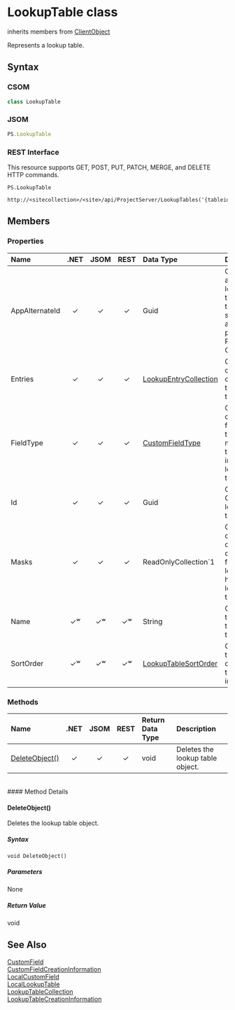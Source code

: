 [comment]: # (Name:LookupTable)
[comment]: # (Type:class)
[comment]: # (Status:Verified)

# <a name="name"></a>LookupTable class

inherits members from [ClientObject](https://msdn.microsoft.com/en-us/library/microsoft.sharepoint.client.clientobject.aspx)<br/>

<a name="description"></a>Represents a lookup table.

## <a name="syntax"></a>Syntax

### CSOM

```C#
class LookupTable 
```
### JSOM

```JavaScript
PS.LookupTable
```
### REST Interface

This resource supports GET, POST, PUT, PATCH, MERGE, and DELETE HTTP commands.

```
PS.LookupTable

http://<sitecollection>/<site>/api/ProjectServer/LookupTables('{tableid}')
```

## <a name="members"></a>Members

### <a name="properties"></a>Properties

|**Name**|**.NET**|**JSOM**|**REST**|**Data Type**|**Description**|
|:-----|:-----:|:-----:|:-----:|:-----|:-----|
|<a name="AppAlternateId"></a>AppAlternateId|&#x2713;|&#x2713;|&#x2713;|Guid|Gets the alternate lookup table GUID that is specified in an App package for Project Online.|
|<a name="Entries"></a>Entries|&#x2713;|&#x2713;|&#x2713;|[LookupEntryCollection](LookupEntryCollection.md)|Gets the collection of entries in the lookup table.|
|<a name="FieldType"></a>FieldType|&#x2713;|&#x2713;|&#x2713;|[CustomFieldType](CustomFieldType.md)|Gets the custom field type that matches the values in the lookup table.|
|<a name="Id"></a>Id|&#x2713;|&#x2713;|&#x2713;|Guid|Gets the GUID of the lookup table.|
|<a name="Masks"></a>Masks|&#x2713;|&#x2713;|&#x2713;|ReadOnlyCollection`1|Gets the collection of mask definitions for the levels of a hierarchical lookup table.|
|<a name="Name"></a>Name|&#x2713;&#x02B7;|&#x2713;&#x02B7;|&#x2713;&#x02B7;|String|Gets or sets the name of the lookup table.|
|<a name="SortOrder"></a>SortOrder|&#x2713;&#x02B7;|&#x2713;&#x02B7;|&#x2713;&#x02B7;|[LookupTableSortOrder](LookupTableSortOrder.md)|Gets or sets the sort-order for the entries in the table.|

### <a name="methods"></a>Methods

|**Name**|**.NET**|**JSOM**|**REST**|**Return Data Type**|**Description**|
|:-----|:-----:|:-----:|:-----:|:-----|:-----|
|[DeleteObject()](#DeleteObject__)|&#x2713;|&#x2713;|&#x2713;|void|Deletes the lookup table object.|

<br/>
#### Method Details

#### <a name="DeleteObject__"></a>DeleteObject()
 
Deletes the lookup table object.

##### Syntax

```
void DeleteObject()
```

##### Parameters

None

##### Return Value

void

## <a name="seeAlso"></a>See Also

[CustomField](CustomField.md)<br/>
[CustomFieldCreationInformation](CustomFieldCreationInformation.md)<br/>
[LocalCustomField](LocalCustomField.md)<br/>
[LocalLookupTable](LocalLookupTable.md)<br/>
[LookupTableCollection](LookupTableCollection.md)<br/>
[LookupTableCreationInformation](LookupTableCreationInformation.md)<br/>
